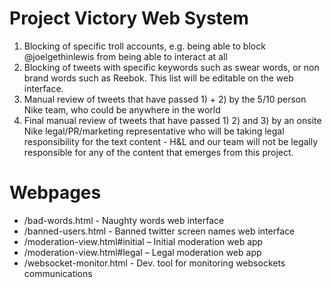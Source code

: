 # Project Victory Web System

1. Blocking of specific troll accounts, e.g. being able to block @joelgethinlewis from being able to interact at all
2. Blocking of tweets with specific keywords such as swear words, or non brand words such as Reebok. This list will be editable on the web interface.
3. Manual review of tweets that have passed 1) + 2) by the 5/10 person Nike team, who could be anywhere in the world
4. Final manual review of tweets that have passed 1) 2) and 3) by an onsite Nike legal/PR/marketing representative who will be taking legal responsibility for the text content - H&L and our team will not be legally responsible for any of the content that emerges from this project.

# Webpages

* /bad-words.html - Naughty words web interface
* /banned-users.html - Banned twitter screen names web interface
* /moderation-view.html#initial – Initial moderation web app
* /moderation-view.html#legal – Legal moderation web app
* /websocket-monitor.html - Dev. tool for monitoring websockets communications


